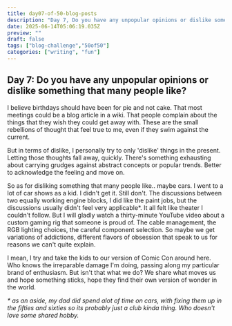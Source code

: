 ```yaml
---
title: day07-of-50-blog-posts
description: "Day 7, Do you have any unpopular opinions or dislike something that many people like?"
date: 2025-06-14T05:06:19.035Z
preview: ""
draft: false
tags: ["blog-challenge","50of50"]
categories: ["writing", "fun"]
---
```


## Day 7: Do you have any unpopular opinions or dislike something that many people like?

I believe birthdays should have been for pie and not cake. That most meetings could be a blog article in a wiki. That people complain about the things that they wish they could get away with. These are the small rebellions of thought that feel true to me, even if they swim against the current.

But in terms of dislike, I personally try to only 'dislike' things in the present. Letting those thoughts fall away, quickly. There's something exhausting about carrying grudges against abstract concepts or popular trends. Better to acknowledge the feeling and move on.

So as for disliking something that many people like.. maybe cars. I went to a lot of car shows as a kid. I didn't get it. Still don't. The discussions between two equally working engine blocks, I did like the paint jobs, but the discussions usually didn't feel very applicable*. It all felt like theater I couldn't follow. But I will gladly watch a thirty-minute YouTube video about a custom gaming rig that someone is proud of. The cable management, the RGB lighting choices, the careful component selection. So maybe we get variations of addictions, different flavors of obsession that speak to us for reasons we can't quite explain.

I mean, I try and take the kids to our version of Comic Con around here. Who knows the irreparable damage I'm doing, passing along my particular brand of enthusiasm. But isn't that what we do? We share what moves us and hope something sticks, hope they find their own version of wonder in the world.

_* as an aside, my dad did spend alot of time on cars, with fixing them up in the fifties and sixties so its probably just a club kinda thing. Who doesn't love some shared hobby._